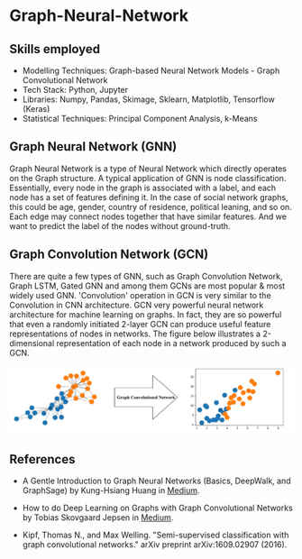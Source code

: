 # Graph-Neural-Network

## Skills employed

* Modelling Techniques: Graph-based Neural Network Models - Graph Convolutional Network
* Tech Stack: Python, Jupyter
* Libraries: Numpy, Pandas, Skimage, Sklearn, Matplotlib, Tensorflow (Keras)
* Statistical Techniques: Principal Component Analysis, k-Means

## Graph Neural Network (GNN)

Graph Neural Network is a type of Neural Network which directly operates on the Graph structure. A typical application of GNN is node classification. Essentially, every node in the graph is associated with a label, and each node has a set of features defining it. In the case of social network graphs, this could be age, gender, country of residence, political leaning, and so on. Each edge may connect nodes together that have similar features. And we want to predict the label of the nodes without ground-truth.

## Graph Convolution Network (GCN)
There are quite a few types of GNN, such as Graph Convolution Network, Graph LSTM, Gated GNN and among them GCNs are most popular & most widely used GNN. 'Convolution' operation in GCN is very similar to the Convolution in CNN architecture. GCN very powerful neural network architecture for machine learning on graphs. In fact, they are so powerful that even a randomly initiated 2-layer GCN can produce useful feature representations of nodes in networks. The figure below illustrates a 2-dimensional representation of each node in a network produced by such a GCN. 

 ![pic](https://github.com/saha0073/Graph-Neural-Network/blob/main/gcn.PNG)

## References
* A Gentle Introduction to Graph Neural Networks (Basics, DeepWalk, and GraphSage) by Kung-Hsiang Huang in [Medium](https://towardsdatascience.com/a-gentle-introduction-to-graph-neural-network-basics-deepwalk-and-graphsage-db5d540d50b3).

* How to do Deep Learning on Graphs with Graph Convolutional Networks by Tobias Skovgaard Jepsen in [Medium](https://towardsdatascience.com/how-to-do-deep-learning-on-graphs-with-graph-convolutional-networks-7d2250723780). 

* Kipf, Thomas N., and Max Welling. "Semi-supervised classification with graph convolutional networks." arXiv preprint arXiv:1609.02907 (2016).
